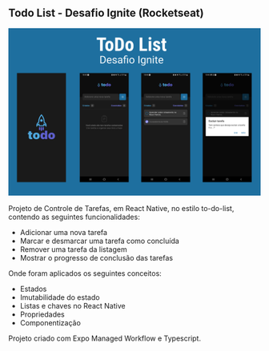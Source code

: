 ## Todo List - Desafio Ignite (Rocketseat)

![cover](https://github.com/carolferreiradev/todo-list-react-native-ignite/blob/master/src/assets/capa.png)

Projeto de Controle de Tarefas, em React Native, no estilo to-do-list, contendo as seguintes funcionalidades:

- Adicionar uma nova tarefa
- Marcar e desmarcar uma tarefa como concluída
- Remover uma tarefa da listagem
- Mostrar o progresso de conclusão das tarefas

Onde foram aplicados os seguintes conceitos:

- Estados
- Imutabilidade do estado
- Listas e chaves no React Native
- Propriedades
- Componentização

Projeto criado com Expo Managed Workflow e Typescript.
